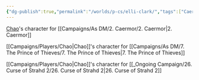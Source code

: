 ```yaml
---
{"dg-publish":true,"permalink":"/worlds/p-cs/elli-clark/","tags":["Caermor"]}
---
```


[Chao](Chao.md)'s character for [[Campaigns/As DM/2. Caermor/2. Caermor\|2. Caermor]]

[[Campaigns/Players/Chao\|Chao]]'s character for [[Campaigns/As DM/7. The Prince of Thieves/7. The Prince of Thieves\|7. The Prince of Thieves]]

[[Campaigns/Players/Chao\|Chao]]'s character for [[_Ongoing Campaign/26. Curse of Strahd 2/26. Curse of Strahd 2\|26. Curse of Strahd 2]]

